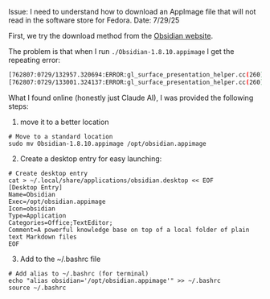 Issue: I need to understand how to download an AppImage file that will not read in the software store for Fedora.
Date: 7/29/25

First, we try the download method from the [Obsidian website](https://help.obsidian.md/install).

The problem is that when I run ```./Obsidian-1.8.10.appimage```
I get the repeating error:
```bash
[762807:0729/132957.320694:ERROR:gl_surface_presentation_helper.cc(260)] GetVSyncParametersIfAvailable() failed for 1 times!
[762807:0729/133001.324137:ERROR:gl_surface_presentation_helper.cc(260)] GetVSyncParametersIfAvailable() failed for 2 times!
```

What I found online (honestly just Claude AI), I was provided the following steps:
1. move it to a better location
```
# Move to a standard location
sudo mv Obsidian-1.8.10.appimage /opt/obsidian.appimage
```
2. Create a desktop entry for easy launching:
```
# Create desktop entry
cat > ~/.local/share/applications/obsidian.desktop << EOF
[Desktop Entry]
Name=Obsidian
Exec=/opt/obsidian.appimage
Icon=obsidian
Type=Application
Categories=Office;TextEditor;
Comment=A powerful knowledge base on top of a local folder of plain text Markdown files
EOF
```
3. Add to the ~/.bashrc file
```
# Add alias to ~/.bashrc (for terminal)
echo "alias obsidian='/opt/obsidian.appimage'" >> ~/.bashrc
source ~/.bashrc
```
